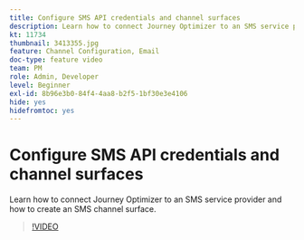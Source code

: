 ```yaml
---
title: Configure SMS API credentials and channel surfaces
description: Learn how to connect Journey Optimizer to an SMS service provider and how to create an SMS channel surface.
kt: 11734
thumbnail: 3413355.jpg
feature: Channel Configuration, Email
doc-type: feature video
team: PM
role: Admin, Developer
level: Beginner
exl-id: 8b96e3b0-84f4-4aa8-b2f5-1bf30e3e4106
hide: yes
hidefromtoc: yes
---
```

# Configure SMS API credentials and channel surfaces

Learn how to connect Journey Optimizer to an SMS service provider and how to create an SMS channel surface.

>[!VIDEO](https://video.tv.adobe.com/v/3413355?quality=12)
